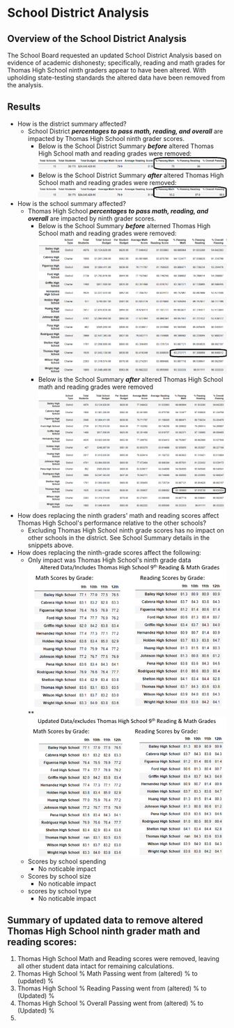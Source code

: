 # School District Analysis  
## Overview of the School District Analysis  
The School Board requested an updated School District Analysis based on evidence of academic dishonesty; specifically, reading and math grades for Thomas High School ninth graders appear to have been altered.  With upholding state-testing standards the altered data have been removed from the analysis.   
## Results  
- How is the district summary affected?  
  - School District ***percentages to pass math, reading, and overall*** are impacted by Thomas High School ninth grader scores.  
    - Below is the School District Summary ***before*** altered Thomas High School math and reading grades were removed:
![](/Resources/SD_Summary_Includes_THS_9th_math_reading.png)      
    - Below is the School District Summary ***after*** altered Thomas High School math and reading grades were removed:
![](/Resources/SD_Summary_Excludes_THS_9th_math_reading.png)   
- How is the school summary affected?  
  - Thomas High School ***percentages to pass math, reading, and overall*** are impacted by ninth grader scores. 
    - Below is the School Summary ***before*** alterned Thomas High School math and reading grades were removed:
![](/Resources/School_Summary_Includes_THS_9th_math_reading.png)
    - Below is the School Summary ***after*** altered Thomas High School math and reading grades were removed
![](/Resources/School_Summary_Excludes_THS_9th_math_reading.png)
- How does replacing the ninth graders' math and reading scores affect Thomas High School's performance relative to the other schools?
  - Excluding Thomas High School ninth grade scores has no impact on other schools in the district.  See School Summary details in the snippets above.    
- How does replacing the ninth-grade scores affect the following:
  - Only impact was Thomas High School's ninth grade data
![](/Resources/Altered_by_Grade.png)**  ![](/Resources/Updated_by_Grade.png)
  - Scores by school spending
    - No noticable impact
  - Scores by school size
    - No noticable impact
  - scores by school type
    - No noticable impact
## Summary of updated data to remove altered Thomas High School ninth grader math and reading scores:
1. Thomas High School Math and Reading scores were removed, leaving all other student data intact for remaining calculations.
2. Thomas High School % Math Passing went from (altered) % to (updated) %
3. Thomas High School % Reading Passing went from (altered) % to (Updated) %
4. Thomas High School % Overall Passing went from (altered) % to (Updated) %
5. 
